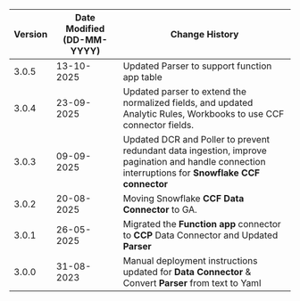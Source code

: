 | **Version** | **Date Modified (DD-MM-YYYY)** | **Change History**                                                 |
|-------------|--------------------------------|--------------------------------------------------------------------|
| 3.0.5       | 13-10-2025                     | Updated Parser to support function app table                       |
| 3.0.4       | 23-09-2025                     | Updated parser to extend the normalized fields, and updated Analytic Rules, Workbooks to use CCF connector fields.
| 3.0.3       | 09-09-2025                     | Updated DCR and Poller to prevent redundant data ingestion, improve pagination and handle connection interruptions for **Snowflake CCF connector**|
| 3.0.2       | 20-08-2025                     | Moving Snowflake **CCF Data Connector** to GA.|
| 3.0.1       | 26-05-2025                     | Migrated the **Function app** connector to **CCP** Data Connector and Updated **Parser**|
| 3.0.0       | 31-08-2023                     | Manual deployment instructions updated for **Data Connector** & Convert **Parser** from text to Yaml|           
                                                                                                                 
